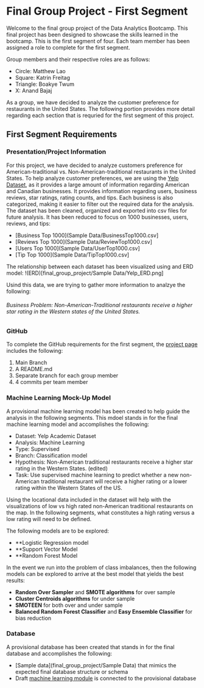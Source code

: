 # Final Group Project - First Segment

Welcome to the final group project of the Data Analytics Bootcamp. This final project has been designed to showcase the skills learned in the bootcamp.
This is the first segment of four. Each team member has been assigned a role to complete for the first segment. 

Group members and their respective roles are as follows:
- Circle: Matthew Lao
- Square: Katrin Freitag
- Triangle: Boakye Twum
- X: Anand Bajaj

As a group, we have decided to analyze the customer preference for restaurants in the United States. The following portion provides more detail regarding each section that is requried for the first segment of this project.

## First Segment Requirements

### Presentation/Project Information 
For this project, we have decided to analyze customers preference for American-traditional vs. Non-American-traditional restaurants in the United States. To help analyze customer preferences, we are using the [Yelp Dataset](https://www.yelp.com/dataset/), as it provides a large amount of information regarding American and Canadian businesses. It provides information regarding users, business reviews, star ratings, rating counts, and tips. Each business is also categorized, making it easier to filter out the required data for the analysis. The dataset has been cleaned, organized and exported into csv files for future analysis. It has been reduced to focus on 1000 businesses, users, reviews, and tips:
- [Business Top 1000](Sample Data/BusinessTop1000.csv]
- [Reviews Top 1000](Sample Data/ReviewTop1000.csv]
- [Users Top 1000](Sample Data/UserTop1000.csv]
- [Tip Top 1000](Sample Data/TipTop1000.csv]

The relationship between each dataset has been visualized using and ERD model:
!(ERD)[final_group_project/Sample Data/Yelp_ERD.png]

Usind this data, we are trying to gather more information to analzye the following: 

###### Business Problem: Non-American-Traditional restaurants receive a higher star rating in the Western states of the United States.

### GitHub 
To complete the GitHub requirements for the first segment, the [project page](https://github.com/KF59874/final_group_project) includes the following: 
1. Main Branch
2. A README.md
3. Separate branch for each group member
4. 4 commits per team member

### Machine Learning Mock-Up Model 
A provisional machine learning model has been created to help guide the analysis in the following segments. This mdoel stands in for the final machine learning model and accomplishes the following:
- Dataset: Yelp Academic Dataset
- Analysis: Machine Learning
- Type: Supervised
- Branch: Classification model
- Hypothesis: Non-American traditional restaurants receive a higher star rating in the Western States. (edited) 
- Task: Use supervised machine learning to predict whether a new non-American traditional restaurant will receive a higher rating or a lower rating within the Western States of the US.

Using the locational data included in the dataset will help with the visualizations of low vs high rated non-American traditional restaurants on the map. In the following segments, what constitutes a high rating versus a low rating will need to be defined.

The following models are to be explored:
- **Logistic Regression model
- **Support Vector Model
- **Random Forest Model

In the event we run into the problem of class imbalances, then the following models can be explored to arrive at the best model that yields the best results:

- **Random Over Sampler** and **SMOTE algorithms** for over sample
- **Cluster Centroids algorithms** for under sample
- **SMOTEEN** for both over and under sample
- **Balanced Random Forest Classifier** and **Easy Ensemble Classifier** for bias reduction

### Database
A provisional database has been created that stands in for the final database and accomplishes the following:
- [Sample data](final_group_project/Sample Data) that mimics the expected final database structure or schema 
- Draft [machine learning module](final_group_project/Machine_learning.png) is connected to the provisional database
